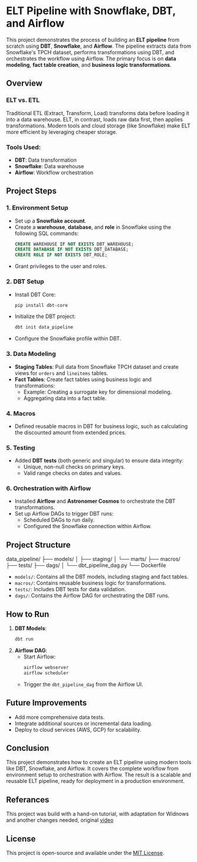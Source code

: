 # ELT Pipeline with Snowflake, DBT, and Airflow

This project demonstrates the process of building an **ELT pipeline** from scratch using **DBT**, **Snowflake**, and **Airflow**. The pipeline extracts data from Snowflake's TPCH dataset, performs transformations using DBT, and orchestrates the workflow using Airflow. The primary focus is on **data modeling**, **fact table creation**, and **business logic transformations**.

## Overview

### ELT vs. ETL
Traditional ETL (Extract, Transform, Load) transforms data before loading it into a data warehouse. ELT, in contrast, loads raw data first, then applies transformations. Modern tools and cloud storage (like Snowflake) make ELT more efficient by leveraging cheaper storage.

### Tools Used:
- **DBT**: Data transformation
- **Snowflake**: Data warehouse
- **Airflow**: Workflow orchestration

## Project Steps

### 1. Environment Setup
- Set up a **Snowflake account**.
- Create a **warehouse**, **database**, and **role** in Snowflake using the following SQL commands:
    ```sql
    CREATE WAREHOUSE IF NOT EXISTS DBT_WAREHOUSE;
    CREATE DATABASE IF NOT EXISTS DBT_DATABASE;
    CREATE ROLE IF NOT EXISTS DBT_ROLE;
    ```
- Grant privileges to the user and roles.

### 2. DBT Setup
- Install DBT Core:
    ```bash
    pip install dbt-core
    ```
- Initialize the DBT project:
    ```bash
    dbt init data_pipeline
    ```
- Configure the Snowflake profile within DBT.

### 3. Data Modeling
- **Staging Tables**: Pull data from Snowflake TPCH dataset and create views for `orders` and `lineitems` tables.
- **Fact Tables**: Create fact tables using business logic and transformations:
    - Example: Creating a surrogate key for dimensional modeling.
    - Aggregating data into a fact table.

### 4. Macros
- Defined reusable macros in DBT for business logic, such as calculating the discounted amount from extended prices.

### 5. Testing
- Added **DBT tests** (both generic and singular) to ensure data integrity:
    - Unique, non-null checks on primary keys.
    - Valid range checks on dates and values.

### 6. Orchestration with Airflow
- Installed **Airflow** and **Astronomer Cosmos** to orchestrate the DBT transformations.
- Set up Airflow DAGs to trigger DBT runs:
    - Scheduled DAGs to run daily.
    - Configured the Snowflake connection within Airflow.

## Project Structure

data_pipeline/ ├── models/ │ ├── staging/ │ └── marts/ ├── macros/ ├── tests/ ├── dags/ │ └── dbt_pipeline_dag.py └── Dockerfile


- `models/`: Contains all the DBT models, including staging and fact tables.
- `macros/`: Contains reusable business logic for transformations.
- `tests/`: Includes DBT tests for data validation.
- `dags/`: Contains the Airflow DAG for orchestrating the DBT runs.

## How to Run

1. **DBT Models**:
    ```bash
    dbt run
    ```
2. **Airflow DAG**:
    - Start Airflow:
        ```bash
        airflow webserver
        airflow scheduler
        ```
    - Trigger the `dbt_pipeline_dag` from the Airflow UI.

## Future Improvements
- Add more comprehensive data tests.
- Integrate additional sources or incremental data loading.
- Deploy to cloud services (AWS, GCP) for scalability.

## Conclusion

This project demonstrates how to create an ELT pipeline using modern tools like DBT, Snowflake, and Airflow. It covers the complete workflow from environment setup to orchestration with Airflow. The result is a scalable and reusable ELT pipeline, ready for deployment in a production environment.

## Referances
This project was build with a hand-on tutorial, with adaptation for Widnows and another changes needed, original [video](https://www.youtube.com/watch?v=OLXkGB7krGo&t=729s) 
## License
This project is open-source and available under the [MIT License](https://opensource.org/license/MIT).

